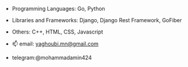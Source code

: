 - Programming Languages: Go, Python
- Libraries and Frameworks: Django, Django Rest Framework, GoFiber
- Others: C++, HTML, CSS, Javascript
  

- 📫 email: yaghoubi.mn@gmail.com
- telegram:@mohammadamin424

<!---
yaghoubi-mn/yaghoubi-mn is a ✨ special ✨ repository because its `README.md` (this file) appears on your GitHub profile.
You can click the Preview link to take a look at your changes.
--->
